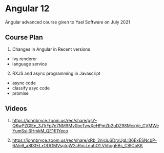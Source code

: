 # Angular 12

Angular advanced course given to Yael Software on July 2021

## Course Plan

1. Changes in Angular in Recent versions
  - Ivy renderer
  - language service
  
2. RXJS and async programming in Javascript
  - async code
  - classify asyc code
  - promise
  
  
## Videos

1. https://johnbryce.zoom.us/rec/share/gsY-QKwPZGlEn_3J1rFp7e7NM9Mv0bcTywXeHPmZb2uDZ98McxVe_CVMWeYumSsj.6HmkM_QE1fl1Yeco

2. https://johnbryce.zoom.us/rec/share/xRb_2nicju6DrxUgLl36ExESNcbP-6A5j6_a8I3fELxODGMVsgtqW2cRncLeuhO1.VhhogEBs_CBlCbKK